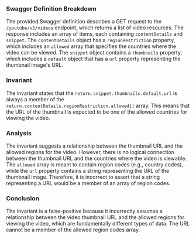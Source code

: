 ### Swagger Definition Breakdown
The provided Swagger definition describes a GET request to the `/youtube/v3/videos` endpoint, which returns a list of video resources. The response includes an array of items, each containing `contentDetails` and `snippet`. The `contentDetails` object has a `regionRestriction` property, which includes an `allowed` array that specifies the countries where the video can be viewed. The `snippet` object contains a `thumbnails` property, which includes a `default` object that has a `url` property representing the thumbnail image's URL.

### Invariant
The invariant states that the `return.snippet.thumbnails.default.url` is always a member of the `return.contentDetails.regionRestriction.allowed[]` array. This means that the URL of the thumbnail is expected to be one of the allowed countries for viewing the video.

### Analysis
The invariant suggests a relationship between the thumbnail URL and the allowed regions for the video. However, there is no logical connection between the thumbnail URL and the countries where the video is viewable. The `allowed` array is meant to contain region codes (e.g., country codes), while the `url` property contains a string representing the URL of the thumbnail image. Therefore, it is incorrect to assert that a string representing a URL would be a member of an array of region codes. 

### Conclusion
The invariant is a false-positive because it incorrectly assumes a relationship between the video thumbnail URL and the allowed regions for viewing the video, which are fundamentally different types of data. The URL cannot be a member of the allowed region codes array.
